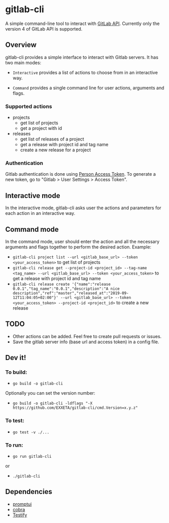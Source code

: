 # gitlab-cli
A simple command-line tool to interact with [GitLab API](https://docs.gitlab.com/ee/api/). Currently only the version 4 of GitLab API is supported.

## Overview

gitlab-cli provides a simple interface to interact with Gitlab servers. It has two main modes:

- `Interactive` provides a list of actions to choose from in an interactive way.

- `Command` provides a single command line for user actions, arguments and flags.

### Supported actions

- projects
    - get list of projects
    - get a project with id
- releases
    - get list of releases of a project
    - get a release with project id and tag name
    - create a new release for a project

### Authentication

Gitlab authentication is done using [Person Access Token](https://docs.gitlab.com/ee/user/profile/personal_access_tokens.html). To generate a new token, go to "Gitlab > User Settings > Access Token".

## Interactive mode

In the interactive mode, gitlab-cli asks user the actions and parameters for each action in an interactive way.

## Command mode

In the command mode, user should enter the action and all the necessary arguments and flags together to perform the desired action. Example:
- `gitlab-cli project list --url <gitlab_base_url> --token <your_access_token>` to get list of projects
- `gitlab-cli release get --project-id <project_id> --tag-name <tag_name> --url <gitlab_base_url> --token <your_access_token>` to get a release with project id and tag name
- `gitlab-cli release create '{"name":"release 0.0.1","tag_name":"0.0.1","description":"A nice description","ref":"master","released_at":"2019-09-12T11:04:05+02:00"}' --url <gitlab_base_url> --token <your_access_token> --project-id <project_id>` to create a new release

## TODO

- Other actions can be added. Feel free to create pull requests or issues.
- Save the gitlab server info (base url and access token) in a config file.

## Dev it!

### To build:

 - `go build -o gitlab-cli`

 Optionally you can set the version number:
 - `go build -o gitlab-cli -ldflags "-X https://github.com/EXXETA/gitlab-cli/cmd.Version=x.y.z"`

### To test:
- `go test -v ./...`

### To run:
- `go run gitlab-cli`

or 

- `./gitlab-cli`

## Dependencies

- [promptui](https://github.com/manifoldco/promptui)
- [cobra](https://github.com/spf13/cobra)
- [Testify](https://github.com/stretchr/testify)
